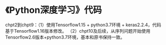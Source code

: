 # 《Python深度学习》代码
chpt2到chpt9：（1）使用Tensorflow1.15 + python3.7环境 + keras2.2.4，代码基于Tensorflow1.16版本修改。
（2）chpt10及后续，从序列问题开始使用Tensorflow2.6版本+python3.7环境，基本和原书保持一致。